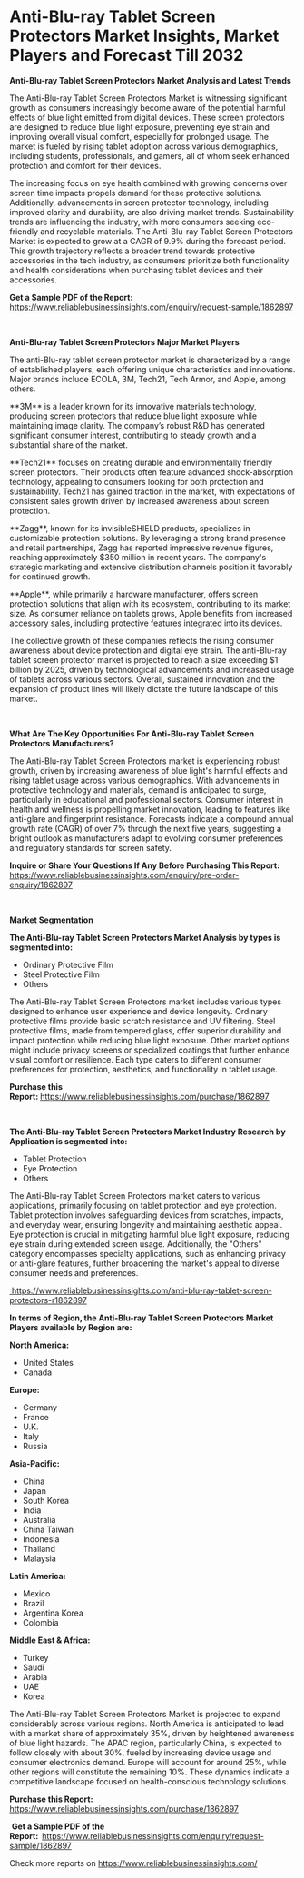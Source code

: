 <p><h1>Anti-Blu-ray Tablet Screen Protectors Market Insights, Market Players and Forecast Till 2032</h1></p><p><strong>Anti-Blu-ray Tablet Screen Protectors Market Analysis and Latest Trends</strong></p>
<p><p>The Anti-Blu-ray Tablet Screen Protectors Market is witnessing significant growth as consumers increasingly become aware of the potential harmful effects of blue light emitted from digital devices. These screen protectors are designed to reduce blue light exposure, preventing eye strain and improving overall visual comfort, especially for prolonged usage. The market is fueled by rising tablet adoption across various demographics, including students, professionals, and gamers, all of whom seek enhanced protection and comfort for their devices.</p><p>The increasing focus on eye health combined with growing concerns over screen time impacts propels demand for these protective solutions. Additionally, advancements in screen protector technology, including improved clarity and durability, are also driving market trends. Sustainability trends are influencing the industry, with more consumers seeking eco-friendly and recyclable materials. The Anti-Blu-ray Tablet Screen Protectors Market is expected to grow at a CAGR of 9.9% during the forecast period. This growth trajectory reflects a broader trend towards protective accessories in the tech industry, as consumers prioritize both functionality and health considerations when purchasing tablet devices and their accessories.</p></p>
<p><strong>Get a Sample PDF of the Report:&nbsp;</strong> <a href="https://www.reliablebusinessinsights.com/enquiry/request-sample/1862897?utm_campaign=2321&utm_medium=2&utm_source=Github&utm_content=ia&utm_term=05042025&utm_id=anti-blu-ray-tablet-screen-protectors">https://www.reliablebusinessinsights.com/enquiry/request-sample/1862897</a></p>
<p>&nbsp;</p>
<p><strong>Anti-Blu-ray Tablet Screen Protectors Major Market Players</strong></p>
<p><p>The anti-Blu-ray tablet screen protector market is characterized by a range of established players, each offering unique characteristics and innovations. Major brands include ECOLA, 3M, Tech21, Tech Armor, and Apple, among others. </p><p>**3M** is a leader known for its innovative materials technology, producing screen protectors that reduce blue light exposure while maintaining image clarity. The company’s robust R&D has generated significant consumer interest, contributing to steady growth and a substantial share of the market.</p><p>**Tech21** focuses on creating durable and environmentally friendly screen protectors. Their products often feature advanced shock-absorption technology, appealing to consumers looking for both protection and sustainability. Tech21 has gained traction in the market, with expectations of consistent sales growth driven by increased awareness about screen protection.</p><p>**Zagg**, known for its invisibleSHIELD products, specializes in customizable protection solutions. By leveraging a strong brand presence and retail partnerships, Zagg has reported impressive revenue figures, reaching approximately $350 million in recent years. The company's strategic marketing and extensive distribution channels position it favorably for continued growth.</p><p>**Apple**, while primarily a hardware manufacturer, offers screen protection solutions that align with its ecosystem, contributing to its market size. As consumer reliance on tablets grows, Apple benefits from increased accessory sales, including protective features integrated into its devices.</p><p>The collective growth of these companies reflects the rising consumer awareness about device protection and digital eye strain. The anti-Blu-ray tablet screen protector market is projected to reach a size exceeding $1 billion by 2025, driven by technological advancements and increased usage of tablets across various sectors. Overall, sustained innovation and the expansion of product lines will likely dictate the future landscape of this market.</p></p>
<p>&nbsp;</p>
<p><strong>What Are The Key Opportunities For Anti-Blu-ray Tablet Screen Protectors Manufacturers?</strong></p>
<p><p>The Anti-Blu-ray Tablet Screen Protectors market is experiencing robust growth, driven by increasing awareness of blue light's harmful effects and rising tablet usage across various demographics. With advancements in protective technology and materials, demand is anticipated to surge, particularly in educational and professional sectors. Consumer interest in health and wellness is propelling market innovation, leading to features like anti-glare and fingerprint resistance. Forecasts indicate a compound annual growth rate (CAGR) of over 7% through the next five years, suggesting a bright outlook as manufacturers adapt to evolving consumer preferences and regulatory standards for screen safety.</p></p>
<p><strong>Inquire or Share Your Questions If Any Before Purchasing This Report:</strong> <a href="https://www.reliablebusinessinsights.com/enquiry/pre-order-enquiry/1862897?utm_campaign=2321&utm_medium=2&utm_source=Github&utm_content=ia&utm_term=05042025&utm_id=anti-blu-ray-tablet-screen-protectors">https://www.reliablebusinessinsights.com/enquiry/pre-order-enquiry/1862897</a></p>
<p>&nbsp;</p>
<p><strong>Market Segmentation</strong></p>
<p><strong>The Anti-Blu-ray Tablet Screen Protectors Market Analysis by types is segmented into:</strong></p>
<p><ul><li>Ordinary Protective Film</li><li>Steel Protective Film</li><li>Others</li></ul></p>
<p><p>The Anti-Blu-ray Tablet Screen Protectors market includes various types designed to enhance user experience and device longevity. Ordinary protective films provide basic scratch resistance and UV filtering. Steel protective films, made from tempered glass, offer superior durability and impact protection while reducing blue light exposure. Other market options might include privacy screens or specialized coatings that further enhance visual comfort or resilience. Each type caters to different consumer preferences for protection, aesthetics, and functionality in tablet usage.</p></p>
<p><strong>Purchase this Report:&nbsp;</strong><a href="https://www.reliablebusinessinsights.com/purchase/1862897?utm_campaign=2321&utm_medium=2&utm_source=Github&utm_content=ia&utm_term=05042025&utm_id=anti-blu-ray-tablet-screen-protectors">https://www.reliablebusinessinsights.com/purchase/1862897</a></p>
<p>&nbsp;</p>
<p><strong>The Anti-Blu-ray Tablet Screen Protectors Market Industry Research by Application is segmented into:</strong></p>
<p><ul><li>Tablet Protection</li><li>Eye Protection</li><li>Others</li></ul></p>
<p><p>The Anti-Blu-ray Tablet Screen Protectors market caters to various applications, primarily focusing on tablet protection and eye protection. Tablet protection involves safeguarding devices from scratches, impacts, and everyday wear, ensuring longevity and maintaining aesthetic appeal. Eye protection is crucial in mitigating harmful blue light exposure, reducing eye strain during extended screen usage. Additionally, the "Others" category encompasses specialty applications, such as enhancing privacy or anti-glare features, further broadening the market's appeal to diverse consumer needs and preferences.</p></p>
<p><a href="https://www.reliablebusinessinsights.com/anti-blu-ray-tablet-screen-protectors-r1862897?utm_campaign=2321&utm_medium=2&utm_source=Github&utm_content=ia&utm_term=05042025&utm_id=anti-blu-ray-tablet-screen-protectors">&nbsp;https://www.reliablebusinessinsights.com/anti-blu-ray-tablet-screen-protectors-r1862897</a></p>
<p><strong>In terms of Region, the Anti-Blu-ray Tablet Screen Protectors Market Players available by Region are:</strong></p>
<p>
    <p> <strong> North America: </strong>
        <ul>
            <li>United States</li>
            <li>Canada</li>
        </ul>
        </p> 
    <p> <strong> Europe: </strong>
        <ul>
            <li>Germany</li>
            <li>France</li>
            <li>U.K.</li>
            <li>Italy</li>
            <li>Russia</li>
        </ul>
        </p> 
    <p> <strong> Asia-Pacific: </strong>
        <ul>
            <li>China</li>
            <li>Japan</li>
            <li>South Korea</li>
            <li>India</li>
            <li>Australia</li>
            <li>China Taiwan</li>
            <li>Indonesia</li>
            <li>Thailand</li>
            <li>Malaysia</li>
        </ul>
        </p> 
    <p> <strong> Latin America: </strong>
        <ul>
            <li>Mexico</li>
            <li>Brazil</li>
            <li>Argentina Korea</li>
            <li>Colombia</li>
        </ul>
        </p> 
    <p> <strong> Middle East & Africa: </strong>
        <ul>
            <li>Turkey</li>
            <li>Saudi</li>
            <li>Arabia</li>
            <li>UAE</li>
            <li>Korea</li>
        </ul>
    </p>
    </p>
<p><p>The Anti-Blu-ray Tablet Screen Protectors Market is projected to expand considerably across various regions. North America is anticipated to lead with a market share of approximately 35%, driven by heightened awareness of blue light hazards. The APAC region, particularly China, is expected to follow closely with about 30%, fueled by increasing device usage and consumer electronics demand. Europe will account for around 25%, while other regions will constitute the remaining 10%. These dynamics indicate a competitive landscape focused on health-conscious technology solutions.</p></p>
<p><strong>Purchase this Report: </strong><a href="https://www.reliablebusinessinsights.com/purchase/1862897?utm_campaign=2321&utm_medium=2&utm_source=Github&utm_content=ia&utm_term=05042025&utm_id=anti-blu-ray-tablet-screen-protectors">https://www.reliablebusinessinsights.com/purchase/1862897</a></p>
<p>&nbsp;<strong>Get a Sample PDF of the Report:&nbsp;&nbsp;</strong><a href="https://www.reliablebusinessinsights.com/enquiry/request-sample/1862897?utm_campaign=2321&utm_medium=2&utm_source=Github&utm_content=ia&utm_term=05042025&utm_id=anti-blu-ray-tablet-screen-protectors">https://www.reliablebusinessinsights.com/enquiry/request-sample/1862897</a></p>
<p><strong></strong></p>
<p>Check more reports on <a href="https://www.reliablebusinessinsights.com/?utm_campaign=2321&utm_medium=2&utm_source=Github&utm_content=ia&utm_term=05042025&utm_id=anti-blu-ray-tablet-screen-protectors">https://www.reliablebusinessinsights.com/</a></p>
